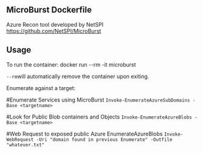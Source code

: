 ## MicroBurst Dockerfile

Azure Recon tool developed by NetSPI https://github.com/NetSPI/MicroBurst

## Usage
To run the container:
docker run --rm -it microburst 

`--rm`will automatically remove the container upon exiting.

Enumerate against a target:

#Enumerate Services using MicroBurst
`Invoke-EnumerateAzureSubDomains -Base <targetname>`

#Look for Public Blob containers and Objects
`Invoke-EnumerateAzureBlobs -Base <targetname>`

#Web Request to exposed public Azure EnumerateAzureBlobs
`Invoke-WebRequest -Uri "domain found in previous Enumerate" -Outfile "whatever.txt"`

